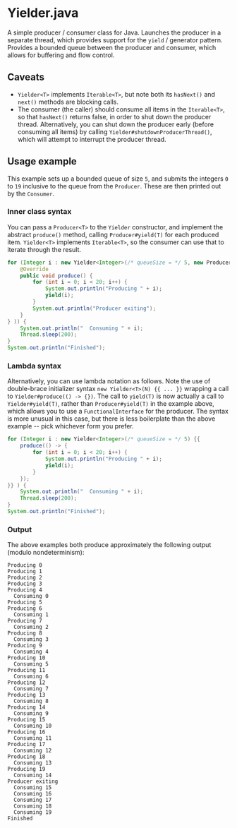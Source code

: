 # Yielder.java

A simple producer / consumer class for Java. Launches the producer in a separate thread, which provides support for the `yield` / generator pattern. Provides a bounded queue between the producer and consumer, which allows for buffering and flow control.

## Caveats

* `Yielder<T>` implements `Iterable<T>`, but note both its `hasNext()` and `next()` methods are blocking calls.
* The consumer (the caller) should consume all items in the `Iterable<T>`, so that `hasNext()` returns false, in order to shut down the producer thread. Alternatively, you can shut down the producer early (before consuming all items) by calling `Yielder#shutdownProducerThread()`, which will attempt to interrupt the producer thread.

## Usage example

This example sets up a bounded queue of size `5`, and submits the integers `0` to `19` inclusive to the queue from the `Producer`.
These are then printed out by the `Consumer`.

### Inner class syntax

You can pass a `Producer<T>` to the `Yielder` constructor, and implement the abstract `produce()` method, calling `Producer#yield(T)` for each produced item. `Yielder<T>` implements `Iterable<T>`, so the consumer can use that to iterate through the result.

```java
for (Integer i : new Yielder<Integer>(/* queueSize = */ 5, new Producer<Integer>() {
    @Override
    public void produce() {
        for (int i = 0; i < 20; i++) {
            System.out.println("Producing " + i);
            yield(i);
        }
        System.out.println("Producer exiting");
    }
} )) {
    System.out.println("  Consuming " + i);
    Thread.sleep(200);
}
System.out.println("Finished");
```

### Lambda syntax

Alternatively, you can use lambda notation as follows. Note the use of double-brace initializer syntax `new Yielder<T>(N) {{ ... }}` wrapping a call to `Yielder#produce(() -> {})`. The call to `yield(T)` is now actually a call to `Yielder#yield(T)`, rather than `Producer#yield(T)` in the example above, which allows you to use a `FunctionalInterface` for the producer. The syntax is more unusual in this case, but there is less boilerplate than the above example -- pick whichever form you prefer.

```java
for (Integer i : new Yielder<Integer>(/* queueSize = */ 5) {{
    produce(() -> {
        for (int i = 0; i < 20; i++) {
            System.out.println("Producing " + i);
            yield(i);
        }
    });
}} ) {
    System.out.println("  Consuming " + i);
    Thread.sleep(200);
}
System.out.println("Finished");
```

### Output

The above examples both produce approximately the following output (modulo nondeterminism):

```
Producing 0
Producing 1
Producing 2
Producing 3
Producing 4
  Consuming 0
Producing 5
Producing 6
  Consuming 1
Producing 7
  Consuming 2
Producing 8
  Consuming 3
Producing 9
  Consuming 4
Producing 10
  Consuming 5
Producing 11
  Consuming 6
Producing 12
  Consuming 7
Producing 13
  Consuming 8
Producing 14
  Consuming 9
Producing 15
  Consuming 10
Producing 16
  Consuming 11
Producing 17
  Consuming 12
Producing 18
  Consuming 13
Producing 19
  Consuming 14
Producer exiting
  Consuming 15
  Consuming 16
  Consuming 17
  Consuming 18
  Consuming 19
Finished
```
